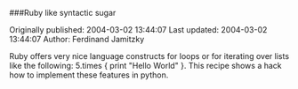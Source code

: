 ###Ruby like syntactic sugar

Originally published: 2004-03-02 13:44:07
Last updated: 2004-03-02 13:44:07
Author: Ferdinand Jamitzky

Ruby offers very nice language constructs for loops or for iterating over lists like the following: 5.times { print "Hello World" }. This recipe shows a hack how to implement these features in python.